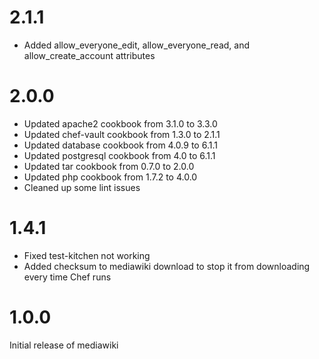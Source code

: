 # 2.1.1

* Added allow_everyone_edit, allow_everyone_read, and allow_create_account attributes

# 2.0.0

* Updated apache2 cookbook from 3.1.0 to 3.3.0
* Updated chef-vault cookbook from 1.3.0 to 2.1.1
* Updated database cookbook from 4.0.9 to 6.1.1
* Updated postgresql cookbook from 4.0 to 6.1.1
* Updated tar cookbook from 0.7.0 to 2.0.0
* Updated php cookbook from 1.7.2 to 4.0.0
* Cleaned up some lint issues

# 1.4.1

* Fixed test-kitchen not working
* Added checksum to mediawiki download to stop it from downloading every time Chef runs

# 1.0.0

Initial release of mediawiki
